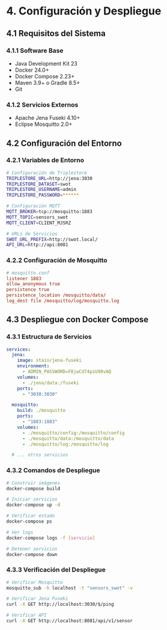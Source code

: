 # 4. Configuración y Despliegue

## 4.1 Requisitos del Sistema

### 4.1.1 Software Base
- Java Development Kit 23
- Docker 24.0+
- Docker Compose 2.23+
- Maven 3.9+ o Gradle 8.5+
- Git

### 4.1.2 Servicios Externos
- Apache Jena Fuseki 4.10+
- Eclipse Mosquitto 2.0+

## 4.2 Configuración del Entorno

### 4.2.1 Variables de Entorno
```bash
# Configuración de Triplestore
TRIPLESTORE_URL=http://jena:3030
TRIPLESTORE_DATASET=swot
TRIPLESTORE_USERNAME=admin
TRIPLESTORE_PASSWORD=******

# Configuración MQTT
MQTT_BROKER=tcp://mosquitto:1883
MQTT_TOPIC=sensors_swot
MQTT_CLIENT=CLIENT_MJSRZ

# URLs de Servicios
SWOT_URL_PREFIX=http://swot.local/
API_URL=http://api:8081
```

### 4.2.2 Configuración de Mosquitto
```conf
# mosquitto.conf
listener 1883
allow_anonymous true
persistence true
persistence_location /mosquitto/data/
log_dest file /mosquitto/log/mosquitto.log
```

## 4.3 Despliegue con Docker Compose

### 4.3.1 Estructura de Servicios
```yaml
services:
  jena:
    image: stain/jena-fuseki
    environment:
      - ADMIN_PASSWORD=F8jwCd74piU98vAQ
    volumes:
      - ./jena/data:/fuseki
    ports:
      - "3030:3030"

  mosquitto:
    build: ./mosquitto
    ports:
      - "1883:1883"
    volumes:
      - ./mosquitto/config:/mosquitto/config
      - ./mosquitto/data:/mosquitto/data
      - ./mosquitto/log:/mosquitto/log

  # ... otros servicios
```

### 4.3.2 Comandos de Despliegue
```bash
# Construir imágenes
docker-compose build

# Iniciar servicios
docker-compose up -d

# Verificar estado
docker-compose ps

# Ver logs
docker-compose logs -f [servicio]

# Detener servicios
docker-compose down
```

### 4.3.3 Verificación del Despliegue
```bash
# Verificar Mosquitto
mosquitto_sub -h localhost -t "sensors_swot" -v

# Verificar Jena Fuseki
curl -X GET http://localhost:3030/$/ping

# Verificar API
curl -X GET http://localhost:8081/api/v1/sensor
```
